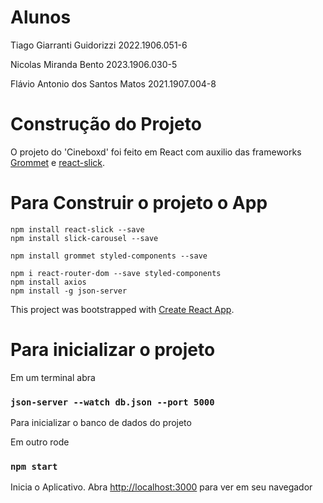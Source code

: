 # Alunos

Tiago Giarranti Guidorizzi 2022.1906.051-6

Nicolas Miranda Bento 2023.1906.030-5

Flávio Antonio dos Santos Matos 2021.1907.004-8

# Construção do Projeto

O projeto do 'Cineboxd' foi feito em React com auxilio das frameworks [Grommet](https://github.com/grommet/grommet/tree/master) e [react-slick](https://react-slick.neostack.com/).

# Para Construir o projeto o App

```
npm install react-slick --save
npm install slick-carousel --save
```
```
npm install grommet styled-components --save
```
```
npm i react-router-dom --save styled-components
npm install axios
npm install -g json-server
```
This project was bootstrapped with [Create React App](https://github.com/facebook/create-react-app).

# Para inicializar o projeto

Em um terminal abra

### `json-server --watch db.json --port 5000`

Para inicializar o banco de dados do projeto

Em outro rode 

### `npm start`

Inicia o Aplicativo.
Abra [http://localhost:3000](http://localhost:3000) para ver em seu navegador
